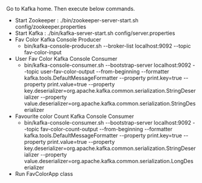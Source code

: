 Go to Kafka home. 
Then execute below commands. 

- Start Zookeeper : ./bin/zookeeper-server-start.sh config/zookeeper.properties
- Start Kafka : ./bin/kafka-server-start.sh config/server.properties
- Fav Color Kafka Console Producer
    - bin/kafka-console-producer.sh --broker-list localhost:9092 --topic fav-color-input
- User Fav Color Kafka Console Consumer
    - bin/kafka-console-consumer.sh --bootstrap-server localhost:9092 --topic user-fav-color-output --from-beginning --formatter kafka.tools.DefaultMessageFormatter --property print.key=true --property print.value=true --property key.deserializer=org.apache.kafka.common.serialization.StringDeserializer --property value.deserializer=org.apache.kafka.common.serialization.StringDeserializer
- Favourite color Count Kafka Console Consumer
    - bin/kafka-console-consumer.sh --bootstrap-server localhost:9092 --topic fav-color-count-output --from-beginning --formatter kafka.tools.DefaultMessageFormatter --property print.key=true --property print.value=true --property key.deserializer=org.apache.kafka.common.serialization.StringDeserializer --property value.deserializer=org.apache.kafka.common.serialization.LongDeserializer
- Run FavColorApp class 
